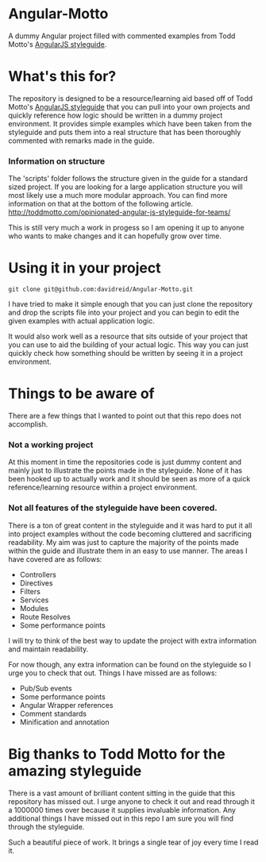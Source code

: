 Angular-Motto
=============

A dummy Angular project filled with commented examples from Todd Motto's [AngularJS styleguide](https://github.com/toddmotto/angularjs-styleguide). 

What's this for?
================

The repository is designed to be a resource/learning aid based off of Todd Motto's [AngularJS styleguide](https://github.com/toddmotto/angularjs-styleguide) that you can pull into your own projects and quickly reference how logic should be written in a dummy project environment. It provides simple examples which have been taken from the styleguide and puts them into a real structure that has been thoroughly commented with remarks made in the guide.

### Information on structure

The 'scripts' folder follows the structure given in the guide for a standard sized project. If you are looking for a large application structure you will most likely use a much more modular approach. You can find more information on that at the bottom of the following article. http://toddmotto.com/opinionated-angular-js-styleguide-for-teams/

This is still very much a work in progess so I am opening it up to anyone who wants to make changes and it can hopefully grow over time.

Using it in your project
========================

`git clone git@github.com:davidreid/Angular-Motto.git`

I have tried to make it simple enough that you can just clone the repository and drop the scripts file into your project and you can begin to edit the given examples with actual application logic. 

It would also work well as a resource that sits outside of your project that you can use to aid the building of your actual logic. This way you can just quickly check how something should be written by seeing it in a project environment.

Things to be aware of
=====================

There are a few things that I wanted to point out that this repo does not accomplish. 

### Not a working project

At this moment in time the repositories code is just dummy content and mainly just to illustrate the points made in the styleguide. None of it has been hooked up to actually work and it should be seen as more of a quick reference/learning resource within a project environment.

### Not all features of the styleguide have been covered.

There is a ton of great content in the styleguide and it was hard to put it all into project examples without the code becoming cluttered and sacrificing readability. My aim was just to capture the majority of the points made within the guide and illustrate them in an easy to use manner. The areas I have covered are as follows:

- Controllers
- Directives
- Filters
- Services
- Modules
- Route Resolves
- Some performance points

I will try to think of the best way to update the project with extra information and maintain readability.

For now though, any extra information can be found on the styleguide so I urge you to check that out. Things I have missed are as follows:

- Pub/Sub events
- Some performance points
- Angular Wrapper references
- Comment standards
- Minification and annotation


Big thanks to Todd Motto for the amazing styleguide
===================================================

There is a vast amount of brilliant content sitting in the guide that this repository has missed out. I urge anyone to check it out and read through it a 1000000 times over because it supplies invaluable information. Any additional things I have missed out in this repo I am sure you will find through the styleguide.

Such a beautiful piece of work. It brings a single tear of joy every time I read it.
